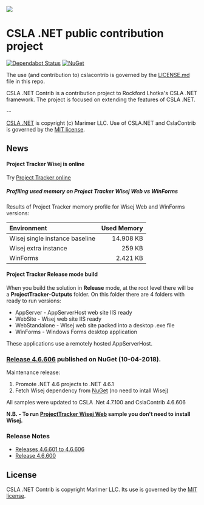 ![](https://raw.github.com/MarimerLLC/csla/master/Support/Logos/csla%20win8_mid.png)

# CSLA .NET public contribution project

[![Dependabot Status](https://api.dependabot.com/badges/status?host=github&repo=MarimerLLC/cslacontrib)](https://dependabot.com)
[![NuGet](https://img.shields.io/nuget/v/CslaContrib.svg)](https://www.nuget.org/packages/CslaContrib)

The use (and contribution to) cslacontrib is governed by the [LICENSE.md](https://github.com/MarimerLLC/cslacontrib/blob/master/LICENSE.md) file in this repo.

CSLA .NET Contrib is a contribution project to Rockford Lhotka's CSLA .NET framework. The project is focused on extending the features of CSLA .NET.

--

[CSLA .NET](http://www.cslanet.com) is copyright (c) Marimer LLC. Use of CSLA.NET and CslaContrib is governed by the [MIT license](https://github.com/MarimerLLC/cslacontrib/blob/master/LICENSE.md).

## News

#### Project Tracker Wisej is online
Try [Project Tracker online](http://projecttracker.ddns.net)

##### Profiling used memory on Project Tracker Wisej Web vs WinForms

Results of Project Tracker memory profile for Wisej Web and WinForms versions:

| Environment | Used Memory |
| :--- | ---: |
| Wisej single instance baseline | 14.908 KB |
| Wisej extra instance | 259 KB |
| WinForms | 2.421 KB |



#### Project Tracker Release mode build
When you build the solution in __Release__ mode, at the root level there will be a __ProjectTracker-Outputs__ folder.
On this folder there are 4 folders with ready to run versions:
- AppServer - AppServerHost web site IIS ready
- WebSite - Wisej web site IIS ready
- WebStandalone - Wisej web site packed into a desktop .exe file
- WinForms - Windows Forms desktop application

These applications use a remotely hosted AppServerHost.

### [Release 4.6.606](https://github.com/MarimerLLC/cslacontrib/releases/tag/v4.6.606) published on NuGet (10-04-2018).

Maintenance release:
1. Promote .NET 4.6 projects to .NET 4.6.1
2. Fetch Wisej dependency from [NuGet](https://www.nuget.org/packages/Wisej/) (no need to intall Wisej)

All samples were updated to CSLA .Net 4.7.100 and CslaContrib 4.6.606

__N.B. - To run [ProjectTracker Wisej Web](https://github.com/MarimerLLC/cslacontrib/tree/master/trunk/samples/ProjectTracker) sample you don't need to install Wisej.__

### Release Notes

- [Releases 4.6.601 to 4.6.606](Release_Notes_4.6.606.md)
- [Release 4.6.600](Release_Notes_4.6.600.md)

License
-------
CSLA .NET Contrib is copyright Marimer LLC.
Its use is governed by the [MIT license](https://github.com/MarimerLLC/cslacontrib/blob/master/LICENSE.md).
